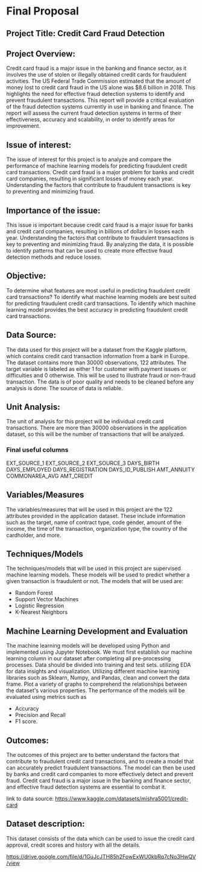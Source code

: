 # Final Proposal

## Project Title: Credit Card Fraud Detection

## Project Overview:
Credit card fraud is a major issue in the banking and finance sector, as it involves the use of stolen or illegally obtained credit cards for fraudulent activities. The US Federal Trade Commission estimated that the amount of money lost to credit card fraud in the US alone was $8.6 billion in 2018. This highlights the need for effective fraud detection systems to identify and prevent fraudulent transactions. This report will provide a critical evaluation of the fraud detection systems currently in use in banking and finance. The report will assess the current fraud detection systems in terms of their effectiveness, accuracy and scalability, in order to identify areas for improvement.

## Issue of interest:
The issue of interest for this project is to analyze and compare the performance of machine learning models for predicting fraudulent credit card transactions. Credit card fraud is a major problem for banks and credit card companies, resulting in significant losses of money each year. Understanding the factors that contribute to fraudulent transactions is key to preventing and minimizing fraud.

## Importance of the issue:
This issue is important because credit card fraud is a major issue for banks and credit card companies, resulting in billions of dollars in losses each year. Understanding the factors that contribute to fraudulent transactions is key to preventing and minimizing fraud. By analyzing the data, it is possible to identify patterns that can be used to create more effective fraud detection methods and reduce losses.

## Objective:
To determine what features are most useful in predicting fraudulent credit card transactions?
To identify what machine learning models are best suited for predicting fraudulent credit card transactions.
To identify which machine learning model provides the best accuracy in predicting fraudulent credit card transactions.

## Data Source:
The data used for this project will be a dataset from the Kaggle platform, which contains credit card transaction information from a bank in Europe. The dataset contains more than 30000 observations, 122 attributes. The target variable is labeled as either 1 for customer with payment issues or difficulties and 0 otherwise. This will be used to illustrate fraud or non-fraud transaction. The data is of poor quality and needs to be cleaned before any analysis is done. The source of data is reliable.

## Unit Analysis:
The unit of analysis for this project will be individual credit card transactions. There are more than 30000 observations in the application dataset, so this will be the number of transactions that will be analyzed.

### Final useful columns
EXT_SOURCE_1
EXT_SOURCE_2
EXT_SOURCE_3
DAYS_BIRTH
DAYS_EMPLOYED
DAYS_REGISTRATION
DAYS_ID_PUBLISH
AMT_ANNUITY
COMMONAREA_AVG
AMT_CREDIT        

## Variables/Measures
The variables/measures that will be used in this project are the 122 attributes provided in the application dataset. These include information such as the target, name of contract type, code gender, amount of the income, the time of the transaction, organization type, the country of the cardholder, and more.

## Techniques/Models
The techniques/models that will be used in this project are supervised machine learning models. These models will be used to predict whether a given transaction is fraudulent or not. The models that will be used are:
- Random Forest
- Support Vector Machines
- Logistic Regression
- K-Nearest Neighbors

## Machine Learning Development and Evaluation
The machine learning models will be developed using Python and implemented using Jupyter Notebook. We must first establish our machine learning column in our dataset after completing all pre-processing processes. Data should be divided into training and test sets. utilizing EDA for data insights and visualization. Utilizing different machine learning libraries such as Sklearn, Numpy, and Pandas, clean and convert the data frame. Plot a variety of graphs to comprehend the relationships between the dataset's various properties. The performance of the models will be evaluated using metrics such as
- Accuracy
- Precision and Recall
- F1 score.

## Outcomes:
The outcomes of this project are to better understand the factors that contribute to fraudulent credit card transactions, and to create a model that can accurately predict fraudulent transactions. The model can then be used by banks and credit card companies to more effectively detect and prevent fraud. Credit card fraud is a major issue in the banking and finance sector, and effective fraud detection systems are essential to combat it.

link to data source: https://www.kaggle.com/datasets/mishra5001/credit-card

## Dataset description:
This dataset consists of the data which can be used to issue the credit card approval, credit scores and history with all the details.

https://drive.google.com/file/d/1GuJcJTH85h2FowExWU0kbRq7cNo3HwQV/view
